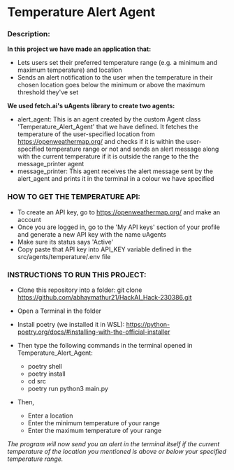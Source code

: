 <h1>Temperature Alert Agent</h1>

<h3>Description:</h3>

**In this project we have made an application that:**
- Lets users set their preferred temperature range (e.g. a minimum and maximum temperature) and location
- Sends an alert notification to the user when the temperature in their chosen location goes below the minimum or above the maximum threshold they've set

**We used fetch.ai's uAgents library to create two agents:**
-  alert_agent: This is an agent created by the custom Agent class 'Temperature_Alert_Agent' that we have defined. It fetches the temperature of the user-specified location from https://openweathermap.org/ and checks if it is within the user-specified temperature range or not and sends an alert message along with the current temperature if it is outside the range to the the message_printer agent
- message_printer: This agent receives the alert message sent by the alert_agent and prints it in the terminal in a colour we have specified

<h3>HOW TO GET THE TEMPERATURE API:</h3>

- To create an API key, go to https://openweathermap.org/ and make an account
- Once you are logged in, go to the 'My API keys' section of your profile and generate a new API key with the name uAgents
- Make sure its status says 'Active'
- Copy paste that API key into API_KEY variable defined in the src/agents/temperature/.env file

<h3>INSTRUCTIONS TO RUN THIS PROJECT:</h3>

- Clone this repository into a folder:
git clone https://github.com/abhaymathur21/HackAI_Hack-230386.git

- Open a Terminal in the folder

- Install poetry (we installed it in WSL): https://python-poetry.org/docs/#installing-with-the-official-installer

- Then type the following commands in the terminal opened in Temperature_Alert_Agent:
    - poetry shell
    - poetry install 
    - cd src
    - poetry run python3 main.py

- Then,
    - Enter a location
    - Enter the minimum temperature of your range
    - Enter the maximum temperature of your range

*The program will now send you an alert in the terminal itself if the current temperature of the location you mentioned is above or below your specified temperature range.*

